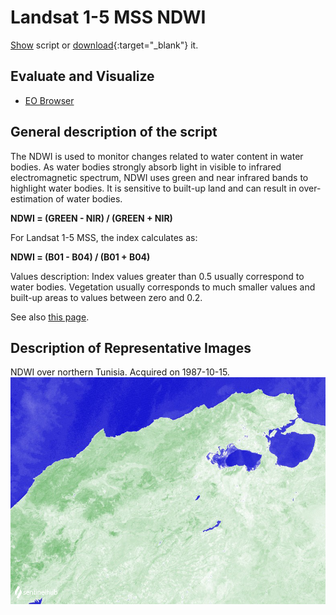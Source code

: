 # Landsat 1-5 MSS NDWI

<a href="#" id='togglescript'>Show</a> script or [download](script.js){:target="_blank"} it.
<div id='script_view' style="display:none">
{% highlight javascript %}
      {% include_relative script.js %}
{% endhighlight %}
</div>

## Evaluate and Visualize

- [EO Browser](https://sentinelshare.page.link/YoPk)
 
## General description of the script
The NDWI is used to monitor changes related to water content in water bodies. As water bodies strongly absorb light in visible to infrared electromagnetic spectrum, NDWI uses green and near infrared bands to highlight water bodies. It is sensitive to built-up land and can result in over-estimation of water bodies. 

**NDWI = (GREEN - NIR) / (GREEN + NIR)**

For Landsat 1-5 MSS, the index calculates as: 

**NDWI = (B01 - B04) / (B01 + B04)**

Values description: Index values greater than 0.5 usually correspond to water bodies. Vegetation usually corresponds to much smaller values and built-up areas to values between zero and 0.2.

See also [this page](https://custom-scripts.sentinel-hub.com/sentinel-2/ndwi/#).

## Description of Representative Images
NDWI over northern Tunisia. Acquired on 1987-10-15.
![The script example 1](fig/fig1.png)

